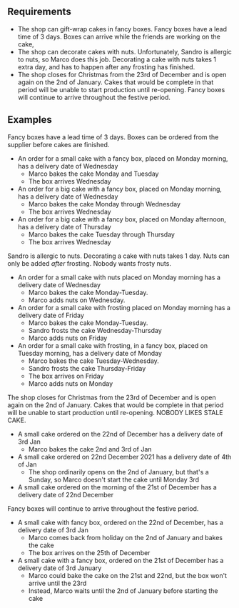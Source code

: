 ## Requirements

- The shop can gift-wrap cakes in fancy boxes. Fancy boxes have a lead time of 3 days. Boxes can arrive while the friends are working on the cake,
- The shop can decorate cakes with nuts. Unfortunately, Sandro is allergic to nuts, so Marco does this job. Decorating a cake with nuts takes 1 extra day, and has to happen after any frosting has finished.
- The shop closes for Christmas from the 23rd of December and is open again on the 2nd of January. Cakes that would be complete in that period will be unable to start production until re-opening. Fancy boxes will continue to arrive throughout the festive period.

## Examples

Fancy boxes have a lead time of 3 days. Boxes can be ordered from the supplier before cakes are finished.

- An order for a small cake with a fancy box, placed on Monday morning, has a delivery date of Wednesday
  - Marco bakes the cake Monday and Tuesday
  - The box arrives Wednesday
- An order for a big cake with a fancy box, placed on Monday morning, has a delivery date of Wednesday
  - Marco bakes the cake Monday through Wednesday
  - The box arrives Wednesday
- An order for a big cake with a fancy box, placed on Monday afternoon, has a delivery date of Thursday
  - Marco bakes the cake Tuesday through Thursday
  - The box arrives Wednesday

Sandro is allergic to nuts. Decorating a cake with nuts takes 1 day. Nuts can only be added _after_ frosting. Nobody wants frosty nuts.

- An order for a small cake with nuts placed on Monday morning has a delivery date of Wednesday
  - Marco bakes the cake Monday-Tuesday.
  - Marco adds nuts on Wednesday.
- An order for a small cake with frosting placed on Monday morning has a delivery date of Friday
  - Marco bakes the cake Monday-Tuesday.
  - Sandro frosts the cake Wednesday-Thursday
  - Marco adds nuts on Friday
- An order for a small cake with frosting, in a fancy box, placed on Tuesday morning, has a delivery date of Monday
  - Marco bakes the cake Tuesday-Wednesday.
  - Sandro frosts the cake Thursday-Friday
  - The box arrives on Friday
  - Marco adds nuts on Monday

The shop closes for Christmas from the 23rd of December and is open again on the 2nd of January.
Cakes that would be complete in that period will be unable to start production until re-opening. NOBODY LIKES STALE CAKE.

- A small cake ordered on the 22nd of December has a delivery date of 3rd Jan
  - Marco bakes the cake 2nd and 3rd of Jan
- A small cake ordered on 22nd December 2021 has a delivery date of 4th of Jan
  - The shop ordinarily opens on the 2nd of January, but that's a Sunday, so Marco doesn't start the cake until Monday 3rd
- A small cake ordered on the morning of the 21st of December has a delivery date of 22nd December

Fancy boxes will continue to arrive throughout the festive period.

- A small cake with fancy box, ordered on the 22nd of December, has a delivery date of 3rd Jan
  - Marco comes back from holiday on the 2nd of January and bakes the cake
  - The box arrives on the 25th of December
- A small cake with a fancy box, ordered on the 21st of December has a delivery date of 3rd January
  - Marco could bake the cake on the 21st and 22nd, but the box won't arrive until the 23rd
  - Instead, Marco waits until the 2nd of January before starting the cake
